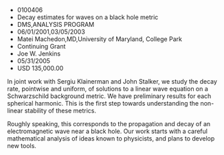 
* 0100406
* Decay estimates for waves on a black hole metric
* DMS,ANALYSIS PROGRAM
* 06/01/2001,03/05/2003
* Matei Machedon,MD,University of Maryland, College Park
* Continuing Grant
* Joe W. Jenkins
* 05/31/2005
* USD 135,000.00

In joint work with Sergiu Klainerman and John Stalker, we study the decay rate,
pointwise and uniform, of solutions to a linear wave equation on a Schwarzschild
background metric. We have preliminary results for each spherical harmonic. This
is the first step towards understanding the non-linear stability of these
metrics.

Roughly speaking, this corresponds to the propagation and decay of an
electromagnetic wave near a black hole. Our work starts with a careful
mathematical analysis of ideas known to physicists, and plans to develop new
tools.


